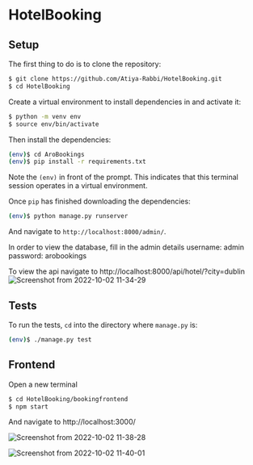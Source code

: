 # HotelBooking

## Setup

The first thing to do is to clone the repository:

```sh
$ git clone https://github.com/Atiya-Rabbi/HotelBooking.git
$ cd HotelBooking
```

Create a virtual environment to install dependencies in and activate it:

```sh
$ python -m venv env
$ source env/bin/activate
```

Then install the dependencies:

```sh
(env)$ cd AroBookings
(env)$ pip install -r requirements.txt
```
Note the `(env)` in front of the prompt. This indicates that this terminal
session operates in a virtual environment.

Once `pip` has finished downloading the dependencies:
```sh
(env)$ python manage.py runserver
```
And navigate to `http://localhost:8000/admin/`.

In order to view the database, fill in the admin details
username: admin
password: arobookings

To view the api navigate to http://localhost:8000/api/hotel/?city=dublin
![Screenshot from 2022-10-02 11-34-29](https://user-images.githubusercontent.com/31544068/193441317-6c1278b4-31ec-4147-8b17-acfad7f30fc1.png)

## Tests

To run the tests, `cd` into the directory where `manage.py` is:

```sh
(env)$ ./manage.py test
```

## Frontend

Open a new terminal
```sh
$ cd HotelBooking/bookingfrontend
$ npm start
```

And navigate to http://localhost:3000/

![Screenshot from 2022-10-02 11-38-28](https://user-images.githubusercontent.com/31544068/193440553-aafec0c2-7ed2-42e7-b4c3-6a41ba6e8c63.png)

![Screenshot from 2022-10-02 11-40-01](https://user-images.githubusercontent.com/31544068/193440625-5a809175-462c-430c-994f-e52e38dcdd83.png)
